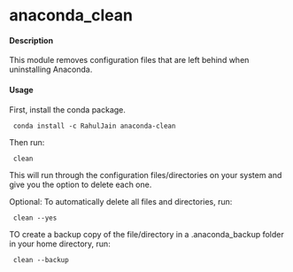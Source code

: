 # anaconda_clean

#### Description
This module removes configuration files that are left behind when uninstalling Anaconda.

#### Usage

First, install the conda package. 

     conda install -c RahulJain anaconda-clean

Then run: 

     clean

This will run through the configuration files/directories on your system and give you the option to delete each one. 

Optional: 
To automatically delete all files and directories, run:

     clean --yes 
     
TO create a backup copy of the file/directory in a .anaconda_backup folder in your home directory, run: 

     clean --backup
